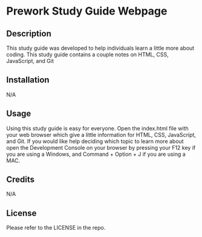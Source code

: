 # Prework Study Guide Webpage

## Description

This study guide was developed to help individuals learn a little more about coding. This study guide contains a couple notes on HTML, CSS, JavaScript, and Git

## Installation

N/A

## Usage

Using this study guide is easy for everyone. Open the index.html file with your web browser which give a little information for HTML, CSS, JavaScript, and Git. If you would like help deciding which topic to learn more about open the Development Console on your browser by pressing your F12 key if you are using a Windows, and Command + Option + J if you are using a MAC.

## Credits

N/A

## License

Please refer to the LICENSE in the repo.

